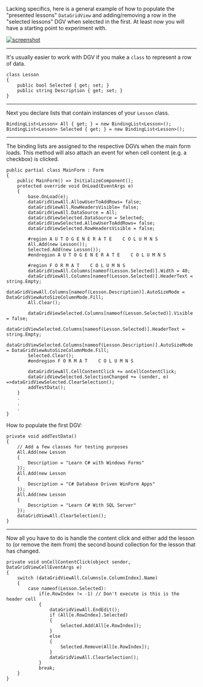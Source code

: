 Lacking specifics, here is a general example of how to populate the "presented lessons" `DataGridView` and adding/removing a row in the "selected lessons" DGV when selected in the first. At least now you will have a starting point to experiment with.

[![screenshot][1]][1]

***
It's usually easier to work with DGV if you make a `class` to represent a row of data.

    class Lesson 
    {
        public bool Selected { get; set; }
        public string Description { get; set; }
    }

***
Next you declare lists that contain instances of your `Lesson` class.

    BindingList<Lesson> All { get; } = new BindingList<Lesson>();
    BindingList<Lesson> Selected { get; } = new BindingList<Lesson>();

***
The binding lists are assigned to the respective DGVs when the main form loads. This method will also attach an event for when cell content (e.g. a checkbox) is clicked.

    public partial class MainForm : Form
    {
        public MainForm() => InitializeComponent();
        protected override void OnLoad(EventArgs e)
        {
            base.OnLoad(e);
            dataGridViewAll.AllowUserToAddRows= false;
            dataGridViewAll.RowHeadersVisible= false;
            dataGridViewAll.DataSource = All;
            dataGridViewSelected.DataSource = Selected;
            dataGridViewSelected.AllowUserToAddRows= false;
            dataGridViewSelected.RowHeadersVisible = false;

            #region A U T O G E N E R A T E    C O L U M N S
            All.Add(new Lesson());
            Selected.Add(new Lesson());
            #endregion A U T O G E N E R A T E    C O L U M N S

            #region F O R M A T    C O L U M N S
            dataGridViewAll.Columns[nameof(Lesson.Selected)].Width = 40;
            dataGridViewAll.Columns[nameof(Lesson.Selected)].HeaderText = string.Empty;
            dataGridViewAll.Columns[nameof(Lesson.Description)].AutoSizeMode = DataGridViewAutoSizeColumnMode.Fill;
            All.Clear();

            dataGridViewSelected.Columns[nameof(Lesson.Selected)].Visible = false;
            dataGridViewSelected.Columns[nameof(Lesson.Selected)].HeaderText = string.Empty;
            dataGridViewSelected.Columns[nameof(Lesson.Description)].AutoSizeMode = DataGridViewAutoSizeColumnMode.Fill;
            Selected.Clear();
            #endregion F O R M A T    C O L U M N S

            dataGridViewAll.CellContentClick += onCellContentClick;
            dataGridViewSelected.SelectionChanged += (sender, e) =>dataGridViewSelected.ClearSelection();
            addTestData();
        }
        .
        .
        .
    }

How to populate the first DGV:

    private void addTestData()
    {
        // Add a few classes for testing purposes
        All.Add(new Lesson
        {
            Description = "Learn C# with Windows Forms"
        });
        All.Add(new Lesson
        {
            Description = "C# Database Driven WinForm Apps"
        });
        All.Add(new Lesson
        {
            Description = "Learn C# With SQL Server"
        });
        dataGridViewAll.ClearSelection();
    }

***
Now all you have to do is handle the content click and either add the lesson to (or remove the item from) the second bound collection for the lesson that has changed.

    private void onCellContentClick(object sender, DataGridViewCellEventArgs e)
    {
        switch (dataGridViewAll.Columns[e.ColumnIndex].Name)
        {
            case nameof(Lesson.Selected):
                if(e.RowIndex != -1) // Don't execute is this is the header cell
                {
                    dataGridViewAll.EndEdit();
                    if (All[e.RowIndex].Selected)
                    {
                        Selected.Add(All[e.RowIndex]);
                    }
                    else
                    {
                        Selected.Remove(All[e.RowIndex]);
                    }
                    dataGridViewAll.ClearSelection();
                }
                break;
        }
    }

  [1]: https://i.stack.imgur.com/r7HFk.png